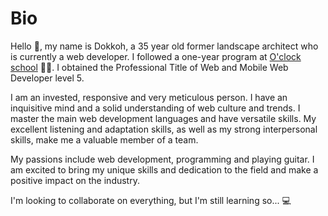 # Bio


Hello :wave:, my name is Dokkoh, a 35 year old former landscape architect who is currently a web developer. I followed a one-year program at [O'clock school](https://oclock.io/) :man_student:. I obtained the Professional Title of Web and Mobile Web Developer level 5.

I am an invested, responsive and very meticulous person. I have an inquisitive mind and a solid understanding of web culture and trends. I master the main web development languages ​​and have versatile skills. My excellent listening and adaptation skills, as well as my strong interpersonal skills, make me a valuable member of a team.

My passions include web development, programming and playing guitar. I am excited to bring my unique skills and dedication to the field and make a positive impact on the industry.

I'm looking to collaborate on everything, but I'm still learning so... :computer:
